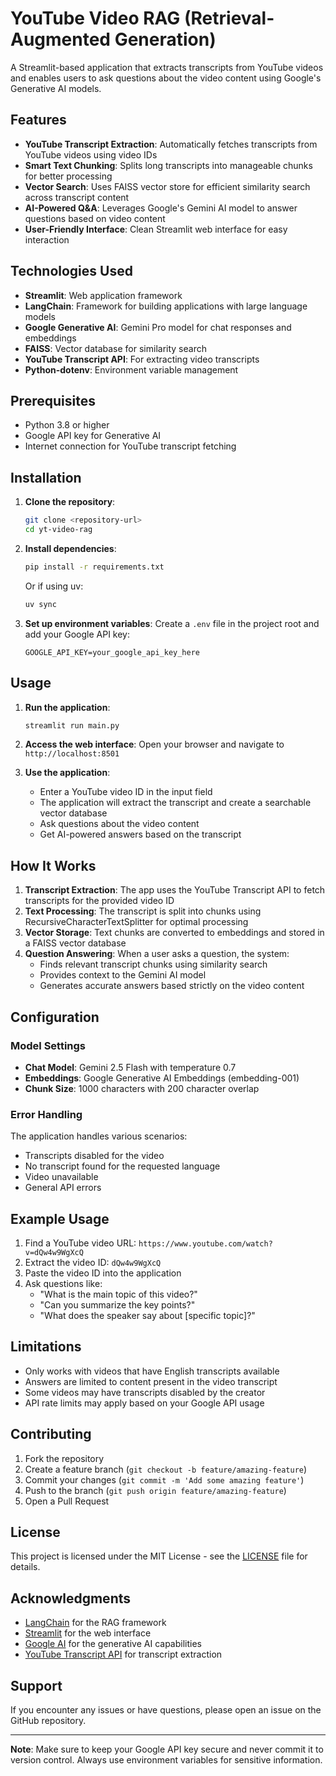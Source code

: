 # YouTube Video RAG (Retrieval-Augmented Generation)

A Streamlit-based application that extracts transcripts from YouTube videos and enables users to ask questions about the video content using Google's Generative AI models.

## Features

- **YouTube Transcript Extraction**: Automatically fetches transcripts from YouTube videos using video IDs
- **Smart Text Chunking**: Splits long transcripts into manageable chunks for better processing
- **Vector Search**: Uses FAISS vector store for efficient similarity search across transcript content
- **AI-Powered Q&A**: Leverages Google's Gemini AI model to answer questions based on video content
- **User-Friendly Interface**: Clean Streamlit web interface for easy interaction

##  Technologies Used

- **Streamlit**: Web application framework
- **LangChain**: Framework for building applications with large language models
- **Google Generative AI**: Gemini Pro model for chat responses and embeddings
- **FAISS**: Vector database for similarity search
- **YouTube Transcript API**: For extracting video transcripts
- **Python-dotenv**: Environment variable management

## Prerequisites

- Python 3.8 or higher
- Google API key for Generative AI
- Internet connection for YouTube transcript fetching

##  Installation

1. **Clone the repository**:
   ```bash
   git clone <repository-url>
   cd yt-video-rag
   ```

2. **Install dependencies**:
   ```bash
   pip install -r requirements.txt
   ```
   
   Or if using uv:
   ```bash
   uv sync
   ```

3. **Set up environment variables**:
   Create a `.env` file in the project root and add your Google API key:
   ```
   GOOGLE_API_KEY=your_google_api_key_here
   ```

## Usage

1. **Run the application**:
   ```bash
   streamlit run main.py
   ```

2. **Access the web interface**:
   Open your browser and navigate to `http://localhost:8501`

3. **Use the application**:
   - Enter a YouTube video ID in the input field
   - The application will extract the transcript and create a searchable vector database
   - Ask questions about the video content
   - Get AI-powered answers based on the transcript

## How It Works

1. **Transcript Extraction**: The app uses the YouTube Transcript API to fetch transcripts for the provided video ID
2. **Text Processing**: The transcript is split into chunks using RecursiveCharacterTextSplitter for optimal processing
3. **Vector Storage**: Text chunks are converted to embeddings and stored in a FAISS vector database
4. **Question Answering**: When a user asks a question, the system:
   - Finds relevant transcript chunks using similarity search
   - Provides context to the Gemini AI model
   - Generates accurate answers based strictly on the video content

## Configuration

### Model Settings
- **Chat Model**: Gemini 2.5 Flash with temperature 0.7
- **Embeddings**: Google Generative AI Embeddings (embedding-001)
- **Chunk Size**: 1000 characters with 200 character overlap

### Error Handling
The application handles various scenarios:
- Transcripts disabled for the video
- No transcript found for the requested language
- Video unavailable
- General API errors

## Example Usage

1. Find a YouTube video URL: `https://www.youtube.com/watch?v=dQw4w9WgXcQ`
2. Extract the video ID: `dQw4w9WgXcQ`
3. Paste the video ID into the application
4. Ask questions like:
   - "What is the main topic of this video?"
   - "Can you summarize the key points?"
   - "What does the speaker say about [specific topic]?"

##  Limitations

- Only works with videos that have English transcripts available
- Answers are limited to content present in the video transcript
- Some videos may have transcripts disabled by the creator
- API rate limits may apply based on your Google API usage

## Contributing

1. Fork the repository
2. Create a feature branch (`git checkout -b feature/amazing-feature`)
3. Commit your changes (`git commit -m 'Add some amazing feature'`)
4. Push to the branch (`git push origin feature/amazing-feature`)
5. Open a Pull Request

## License

This project is licensed under the MIT License - see the [LICENSE](LICENSE) file for details.

## Acknowledgments

- [LangChain](https://langchain.com/) for the RAG framework
- [Streamlit](https://streamlit.io/) for the web interface
- [Google AI](https://ai.google/) for the generative AI capabilities
- [YouTube Transcript API](https://github.com/jdepoix/youtube-transcript-api) for transcript extraction

## Support

If you encounter any issues or have questions, please open an issue on the GitHub repository.

---

**Note**: Make sure to keep your Google API key secure and never commit it to version control. Always use environment variables for sensitive information.
